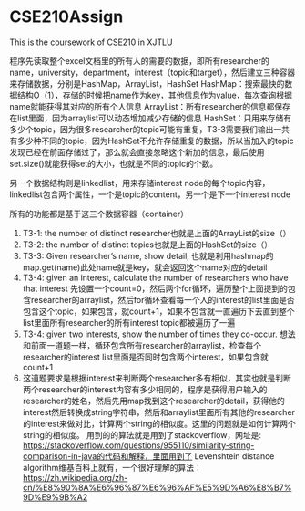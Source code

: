 # CSE210Assign
This is the coursework of CSE210 in XJTLU

程序先读取整个excel文档里的所有人的需要的数据，即所有researcher的name，university，department，interest（topic和target），然后建立三种容器来存储数据，分别是HashMap，ArrayList，HashSet
HashMap：搜索最快的数据结构O（1），存储的时候把name作为key，其他信息作为value，每次查询根据name就能获得其对应的所有个人信息
ArrayList：所有researcher的信息都保存在list里面，因为arraylist可以动态增加减少存储的信息
HashSet：只用来存储有多少个topic，因为很多researcher的topic可能有重复，T3-3需要我们输出一共有多少种不同的topic，因为HashSet不允许存储重复的数据，所以当加入的topic发现已经在前面存储过了，那么就会直接忽略这个新加的信息，最后使用set.size()就能获得set的大小，也就是不同的topic的个数。

另一个数据结构则是linkedlist，用来存储interest node的每个topic内容，linkedlist包含两个属性，一个是topic的content，另一个是下一个interest node


所有的功能都是基于这三个数据容器（container）
1.	T3-1: the number of distinct researcher也就是上面的ArrayList的size（）
2.	T3-2: the number of distinct topics也就是上面的HashSet的size（）
3.	T3-3: Given researcher’s name, show detail, 也就是利用hashmap的map.get(name)此处name就是key，就会返回这个name对应的detail
4.	T3-4: given an interest, calculate the number of researchers who have that interest
先设置一个count=0，然后两个for循环，遍历整个上面提到的包含researcher的arraylist，然后for循环查看每一个人的interest的list里面是否包含这个topic，如果包含，就count+1，如果不包含就一直遍历下去直到整个list里面所有researcher的所有interest topic都被遍历了一遍
5.	T3-4:  given two interests, show the number of times they co-occur.
想法和前面一道题一样，循环包含所有researcher的arraylist，检查每个researcher的interest list里面是否同时包含两个interest，如果包含就count+1
6.	这道题要求是根据interest来判断两个researcher多有相似，其实也就是判断两个researcher的interest内容有多少相同的，程序是获得用户输入的researcher的姓名，然后先用map找到这个researcher的detail，获得他的interest然后转换成string字符串，然后和arraylist里面所有其他的researcher的interest来做对比，计算两个string的相似度。这里的问题就是如何计算两个string的相似度。
用到的的算法就是用到了stackoverflow，网址是: https://stackoverflow.com/questions/955110/similarity-string-comparison-in-java的代码和解释，里面用到了 Levenshtein distance algorithm维基百科上就有，一个很好理解的算法：
https://zh.wikipedia.org/zh-cn/%E8%90%8A%E6%96%87%E6%96%AF%E5%9D%A6%E8%B7%9D%E9%9B%A2
